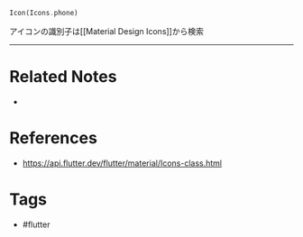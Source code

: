 ```dart
Icon(Icons.phone)
```
アイコンの識別子は[[Material Design Icons]]から検索
 
---
# Related Notes
- 

# References
- https://api.flutter.dev/flutter/material/Icons-class.html

# Tags
- #flutter